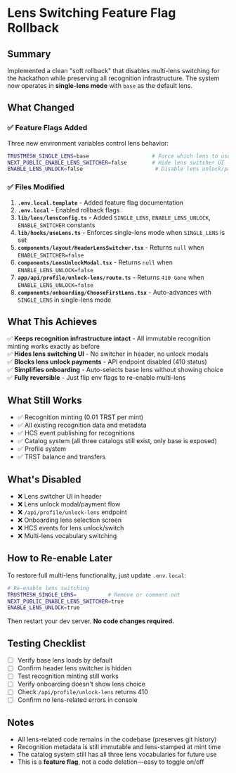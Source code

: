 # Lens Switching Feature Flag Rollback

## Summary
Implemented a clean "soft rollback" that disables multi-lens switching for the hackathon while preserving all recognition infrastructure. The system now operates in **single-lens mode** with `base` as the default lens.

## What Changed

### ✅ Feature Flags Added
Three new environment variables control lens behavior:

```bash
TRUSTMESH_SINGLE_LENS=base                    # Force which lens to use
NEXT_PUBLIC_ENABLE_LENS_SWITCHER=false        # Hide lens switcher UI
ENABLE_LENS_UNLOCK=false                       # Disable lens unlock/payment
```

### ✅ Files Modified

1. **`.env.local.template`** - Added feature flag documentation
2. **`.env.local`** - Enabled rollback flags
3. **`lib/lens/lensConfig.ts`** - Added `SINGLE_LENS`, `ENABLE_LENS_UNLOCK`, `ENABLE_SWITCHER` constants
4. **`lib/hooks/useLens.ts`** - Enforces single-lens mode when `SINGLE_LENS` is set
5. **`components/layout/HeaderLensSwitcher.tsx`** - Returns `null` when `ENABLE_SWITCHER=false`
6. **`components/LensUnlockModal.tsx`** - Returns `null` when `ENABLE_LENS_UNLOCK=false`
7. **`app/api/profile/unlock-lens/route.ts`** - Returns `410 Gone` when `ENABLE_LENS_UNLOCK=false`
8. **`components/onboarding/ChooseFirstLens.tsx`** - Auto-advances with `SINGLE_LENS` in single-lens mode

## What This Achieves

✅ **Keeps recognition infrastructure intact** - All immutable recognition minting works exactly as before  
✅ **Hides lens switching UI** - No switcher in header, no unlock modals  
✅ **Blocks lens unlock payments** - API endpoint disabled (410 status)  
✅ **Simplifies onboarding** - Auto-selects base lens without showing choice  
✅ **Fully reversible** - Just flip env flags to re-enable multi-lens  

## What Still Works

- ✅ Recognition minting (0.01 TRST per mint)
- ✅ All existing recognition data and metadata
- ✅ HCS event publishing for recognitions
- ✅ Catalog system (all three catalogs still exist, only base is exposed)
- ✅ Profile system
- ✅ TRST balance and transfers

## What's Disabled

- ❌ Lens switcher UI in header
- ❌ Lens unlock modal/payment flow
- ❌ `/api/profile/unlock-lens` endpoint
- ❌ Onboarding lens selection screen
- ❌ HCS events for lens unlock/switch
- ❌ Multi-lens vocabulary switching

## How to Re-enable Later

To restore full multi-lens functionality, just update `.env.local`:

```bash
# Re-enable lens switching
TRUSTMESH_SINGLE_LENS=          # Remove or comment out
NEXT_PUBLIC_ENABLE_LENS_SWITCHER=true
ENABLE_LENS_UNLOCK=true
```

Then restart your dev server. **No code changes required.**

## Testing Checklist

- [ ] Verify base lens loads by default
- [ ] Confirm header lens switcher is hidden
- [ ] Test recognition minting still works
- [ ] Verify onboarding doesn't show lens choice
- [ ] Check `/api/profile/unlock-lens` returns 410
- [ ] Confirm no lens-related errors in console

## Notes

- All lens-related code remains in the codebase (preserves git history)
- Recognition metadata is still immutable and lens-stamped at mint time
- The catalog system still has all three lens vocabularies for future use
- This is a **feature flag**, not a code deletion—easy to toggle on/off
